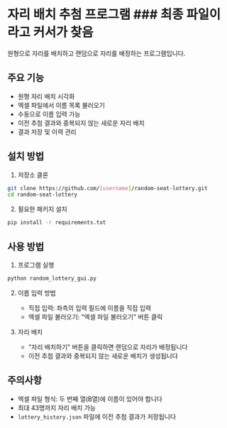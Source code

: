 # 자리 배치 추첨 프로그램  ### 최종 파일이라고 커서가 찾음

원형으로 자리를 배치하고 랜덤으로 자리를 배정하는 프로그램입니다.

## 주요 기능

- 원형 자리 배치 시각화
- 엑셀 파일에서 이름 목록 불러오기
- 수동으로 이름 입력 가능
- 이전 추첨 결과와 중복되지 않는 새로운 자리 배치
- 결과 저장 및 이력 관리

## 설치 방법

1. 저장소 클론
```bash
git clone https://github.com/[username]/random-seat-lottery.git
cd random-seat-lottery
```

2. 필요한 패키지 설치
```bash
pip install -r requirements.txt
```

## 사용 방법

1. 프로그램 실행
```bash
python random_lottery_gui.py
```

2. 이름 입력 방법
   - 직접 입력: 좌측의 입력 필드에 이름을 직접 입력
   - 엑셀 파일 불러오기: "엑셀 파일 불러오기" 버튼 클릭

3. 자리 배치
   - "자리 배치하기" 버튼을 클릭하면 랜덤으로 자리가 배정됩니다
   - 이전 추첨 결과와 중복되지 않는 새로운 배치가 생성됩니다

## 주의사항

- 엑셀 파일 형식: 두 번째 열(B열)에 이름이 있어야 합니다
- 최대 43명까지 자리 배치 가능
- `lottery_history.json` 파일에 이전 추첨 결과가 저장됩니다 
